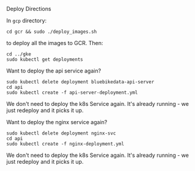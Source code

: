 Deploy Directions

In `gcp` directory:

```
cd gcr && sudo ./deploy_images.sh
```

to deploy all the images to GCR. Then:

```
cd ../gke
sudo kubectl get deployments

```

Want to deploy the api service again?

```
sudo kubectl delete deployment bluebikedata-api-server
cd api
sudo kubectl create -f api-server-deployment.yml
```

We don't need to deploy the k8s Service again. It's already running - we just redeploy and it picks it up.


Want to deploy the nginx service again?

```
sudo kubectl delete deployment nginx-svc
cd api
sudo kubectl create -f nginx-deployment.yml
```

We don't need to deploy the k8s Service again. It's already running - we just redeploy and it picks it up.